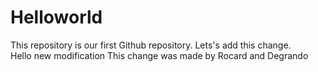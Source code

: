 
# Helloworld
This repository is our first Github repository.  Lets's add this change.  
Hello new modification
This change was made by Rocard and Degrando
